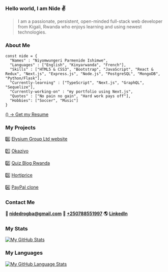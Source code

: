 ### Hello world, I am Nide ✌

> I am a passionate, persistent, open-minded full-stack web developer from Kigali, Rwanda who enjoys learning and using newest technologies.

### About Me

```
const nide = {
  "Names" : "Niyomwungeri Parmenide Ishimwe",
  "Languages" : ["English", "Kinyarwanda", "French"],
  "Skills" : ["HTML5 & CSS3", "Bootstrap", "JavaScript", "React & Redux", "Next.js", "Express.js", "Node.js", "PostgreSQL", "MongoDB", "Python/Flask"],
  "Currently-learning" : ["TypeScript", "Next.js", "GraphQL", "Sequelize"],
  "Currently-working-on" : "my portfolio using Next.js",
  "Quotes" : ["No pain no gain", "Hard work pays off"],
  "Hobbies": ["Soccer", "Music"]
}
``` 

[() -> Get my Resume](https://github.com/Nide17/Nide17/files/7738432/Niyomwungeri.Dev.Resume.17.12.2021.pdf)

### My Projects

0️⃣ [Elysium Group Ltd website](https://www.elysiumgroupltd.com)

1️⃣ [Okaziyo](https://www.okaziyo.com)

2️⃣ [Quiz Blog Rwanda](http://www.quizblog.rw)

3️⃣ [Hortiprice](http://hortiprice.herokuapp.com)

4️⃣ [PayPal clone](http://paypal2.herokuapp.com)

### Contact Me

**💌 [nidedrogba@gmail.com](nidedrogba@gmail.com)**
**📱 [+250788551997](+250788551997)**
**🌎 [LinkedIn](https://www.linkedin.com/in/niyomwungeri-parmenide-ishimwe-1a5394123/)**

### My Stats

[![My GitHub Stats](https://github-readme-stats.vercel.app/api/?username=nide17&count_private=true&theme=tokyonight&showicons=true)]()

### My Languages

[![My GitHub Language Stats](https://github-readme-stats.vercel.app/api/top-langs/?username=nide17&langs_count=5&theme=tokyonight)]()

